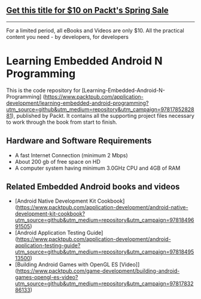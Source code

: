 ## [Get this title for $10 on Packt's Spring Sale](https://www.packt.com/B04293?utm_source=github&utm_medium=packt-github-repo&utm_campaign=spring_10_dollar_2022)
-----
For a limited period, all eBooks and Videos are only $10. All the practical content you need \- by developers, for developers

# Learning Embedded Android N Programming

This is the code repository for [Learning-Embedded-Android-N-Programming] (https://www.packtpub.com/application-development/learning-embedded-android-programming?utm_source=github&utm_medium=repository&utm_campaign=9781785282881), published by Packt. It contains all the supporting project files necessary to work through the book from start to finish.

## Hardware and Software Requirements

* A fast Internet Connection (minimum 2 Mbps)
* About 200 gb of free space on HD
* A computer system having minimum 3.0GHz CPU and 4GB of RAM


## Related Embedded Android  books and videos

* [Android Native Development Kit Cookbook] (https://www.packtpub.com/application-development/android-native-development-kit-cookbook?utm_source=github&utm_medium=repository&utm_campaign=9781849691505)
* [Android Application Testing Guide] (https://www.packtpub.com/application-development/android-application-testing-guide?utm_source=github&utm_medium=repository&utm_campaign=9781849513500)
* [Building Android Games with OpenGL ES [Video]] (https://www.packtpub.com/game-development/building-android-games-opengl-es-video?utm_source=github&utm_medium=repository&utm_campaign=9781783286133)


